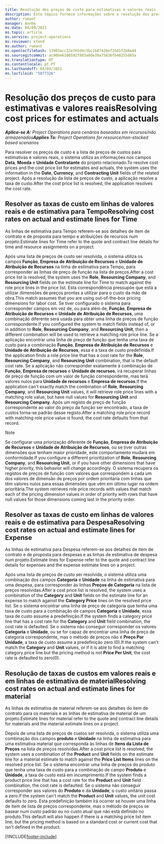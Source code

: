 ```yaml
---
title: Resolução dos preços de custo para estimativas e valores reais
description: Este tópico fornece informações sobre a resolução dos preços de custo para estimativas e valores reais.
author: rumant
manager: Annbe
ms.date: 04/09/2021
ms.topic: article
ms.service: project-operations
ms.reviewer: kfend
ms.author: rumant
ms.openlocfilehash: 13903acc22e765ddc5bc1b87428ef3565f2b0a44
ms.sourcegitcommit: ac90be6106592f883a0de39a75836fb40255d65a
ms.translationtype: HT
ms.contentlocale: pt-PT
ms.lasthandoff: 04/09/2021
ms.locfileid: "5877326"
---
```

# <a name="resolving-cost-prices-for-estimates-and-actuals"></a><span data-ttu-id="182ee-103">Resolução dos preços de custo para estimativas e valores reais</span><span class="sxs-lookup"><span data-stu-id="182ee-103">Resolving cost prices for estimates and actuals</span></span>

<span data-ttu-id="182ee-104">_**Aplica-se A:** Project Operations para cenários baseados em recursos/não armazenados_</span><span class="sxs-lookup"><span data-stu-id="182ee-104">_**Applies To:** Project Operations for resource/non-stocked based scenarios_</span></span>

<span data-ttu-id="182ee-105">Para resolver os preços de custo e a lista de preços de custos para estimativas e valores reais, o sistema utiliza as informações nos campos **Data**, **Moeda** e **Unidade Contratante** do projeto relacionado.</span><span class="sxs-lookup"><span data-stu-id="182ee-105">To resolve cost prices and the cost price list for estimates and actuals, the system uses the information in the **Date**, **Currency**, and **Contracting Unit** fields of the related project.</span></span> <span data-ttu-id="182ee-106">Após a resolução da lista de preços de custo, a aplicação resolve a taxa de custo.</span><span class="sxs-lookup"><span data-stu-id="182ee-106">After the cost price list is resolved, the application resolves the cost rate.</span></span>

## <a name="resolving-cost-rates-on-actual-and-estimate-lines-for-time"></a><span data-ttu-id="182ee-107">Resolver as taxas de custo em linhas de valores reais e de estimativa para Tempo</span><span class="sxs-lookup"><span data-stu-id="182ee-107">Resolving cost rates on actual and estimate lines for Time</span></span>

<span data-ttu-id="182ee-108">As linhas de estimativa para Tempo referem-se aos detalhes de item de contrato e de proposta para tempo e atribuições de recursos num projeto.</span><span class="sxs-lookup"><span data-stu-id="182ee-108">Estimate lines for Time refer to the quote and contract line details for time and resource assignments on a project.</span></span>

<span data-ttu-id="182ee-109">Após uma lista de preços de custo ser resolvida, o sistema utiliza os campos **Função**, **Empresa de Atribuição de Recursos** e **Unidade de Atribuição de Recursos** na linha de estimativa para Tempo, para corresponder às linhas de preço de função na lista de preços.</span><span class="sxs-lookup"><span data-stu-id="182ee-109">After a cost price list is resolved, the system uses the **Role**, **Resourcing Company**, and **Resourcing Unit** fields on the estimate line for Time to match against the role price lines in the price list.</span></span> <span data-ttu-id="182ee-110">Esta correspondência pressupõe que está a utilizar dimensões de preços prontas a utilizar para o custo da mão de obra.</span><span class="sxs-lookup"><span data-stu-id="182ee-110">This match assumes that you are using out-of-the-box pricing dimensions for labor cost.</span></span> <span data-ttu-id="182ee-111">Se tiver configurado o sistema para corresponder campos em vez de, ou para além de, **Função**, **Empresa de Atribuição de Recursos** e **Unidade de Atribuição de Recursos**, uma combinação diferente será usada para obter uma linha de preços de função correspondente.</span><span class="sxs-lookup"><span data-stu-id="182ee-111">If you configured the system to match fields instead of, or in addition to **Role**, **Resourcing Company**, and **Resourcing Unit**, then a different combination will be used to retrieve a matching role price line.</span></span> <span data-ttu-id="182ee-112">Se a aplicação encontrar uma linha de preço de função que tenha uma taxa de custo para a combinação **Função**, **Empresa de Atribuição de Recursos** e **Unidade de Atribuição de Recursos**, essa é a taxa de custo predefinida.</span><span class="sxs-lookup"><span data-stu-id="182ee-112">If the application finds a role price line that has a cost rate for the **Role**, **Resourcing Company**, and **Resourcing Unit** combination, that is the default cost rate.</span></span> <span data-ttu-id="182ee-113">Se a aplicação não corresponder exatamente à combinação de **Função**, **Empresa de recursos** e **Unidade de recursos**, irá recuperar linhas de preço de função com um valor de função correspondente, mas terá valores nulos para **Unidade de recursos** e **Empresa de recursos**.</span><span class="sxs-lookup"><span data-stu-id="182ee-113">If the application can't exactly match the combination of **Role**, **Resourcing Company**, and **Resourcing Unit** values, it will retrieve role price lines with a matching role value, but have null values for **Resourcing Unit** and **Resourcing Company**.</span></span> <span data-ttu-id="182ee-114">Após um registo de preço de função correspondente ao valor do preço da função ser encontrado, a taxa de custos torna-se padrão desse registo.</span><span class="sxs-lookup"><span data-stu-id="182ee-114">After a matching role price record with matching role price value is found, the cost rate defaults from that record.</span></span> 

> [!NOTE]
> <span data-ttu-id="182ee-115">Se configurar uma priorização diferente de **Função**, **Empresa de Atribuição de Recursos** e **Unidade de Atribuição de Recursos**, ou se tiver outras dimensões que tenham maior prioridade, este comportamento mudará em conformidade.</span><span class="sxs-lookup"><span data-stu-id="182ee-115">If you configure a different prioritization of **Role**, **Resourcing Company**, and **Resourcing Unit**, or if you have other dimensions that have higher priority, this behavior will change accordingly.</span></span> <span data-ttu-id="182ee-116">O sistema recupera os registos de preços de função com valores que correspondem a cada um dos valores de dimensão de preços por ordem prioritária com linhas que têm valores nulos para essas dimensões que vêm em último lugar na ordem prioritária.</span><span class="sxs-lookup"><span data-stu-id="182ee-116">The system retrieves role price records with values that match each of the pricing dimension values in order of priority with rows that have null values for those dimensions coming last in the priority order.</span></span>

## <a name="resolving-cost-rates-on-actual-and-estimate-lines-for-expense"></a><span data-ttu-id="182ee-117">Resolver as taxas de custo em linhas de valores reais e de estimativa para Despesa</span><span class="sxs-lookup"><span data-stu-id="182ee-117">Resolving cost rates on actual and estimate lines for Expense</span></span>

<span data-ttu-id="182ee-118">As linhas de estimativa para Despesa referem-se aos detalhes de item de contrato e de proposta para despesas e as linhas de estimativa de despesa num projeto.</span><span class="sxs-lookup"><span data-stu-id="182ee-118">Estimate lines for Expense refer to the quote and contract line details for expenses and the expense estimate lines on a project.</span></span>

<span data-ttu-id="182ee-119">Após uma lista de preços de custo ser resolvida, o sistema utiliza uma combinação dos campos **Categoria** e **Unidade** na linha de estimativa para uma despesa, para corresponder às linhas **Preços de Categoria** na lista de preços resolvidas.</span><span class="sxs-lookup"><span data-stu-id="182ee-119">After a cost price list is resolved, the system uses a combination of the **Category** and **Unit** fields on the estimate line for an expense to match against the **Category Price** lines on the resolved price list.</span></span> <span data-ttu-id="182ee-120">Se o sistema encontrar uma linha de preço de categoria que tenha uma taxa de custo para a combinação de campos **Categoria** e **Unidade**, essa taxa de custo assume a predefinição.</span><span class="sxs-lookup"><span data-stu-id="182ee-120">If the system finds a category price line that has a cost rate for the **Category** and **Unit** field combination, the cost rate is defaulted.</span></span> <span data-ttu-id="182ee-121">Se o sistema não conseguir corresponder os valores **Categoria** e **Unidade**, ou se for capaz de encontrar uma linha de preço de categoria correspondente, mas o método de preços não é **Preço Por Unidade**, a taxa de custo assume a predefinição zero (0).</span><span class="sxs-lookup"><span data-stu-id="182ee-121">If the system can't match the **Category** and **Unit** values, or if it is able to find a matching category price line but the pricing method is not **Price Per Unit**, the cost rate is defaulted to zero(0).</span></span>

## <a name="resolving-cost-rates-on-actual-and-estimate-lines-for-material"></a><span data-ttu-id="182ee-122">Resolução de taxas de custos em valores reais e em linhas de estimativa de material</span><span class="sxs-lookup"><span data-stu-id="182ee-122">Resolving cost rates on actual and estimate lines for material</span></span>

<span data-ttu-id="182ee-123">As linhas de estimativa de material referem-se aos detalhes do item de contrato para os materiais e as linhas de estimativa de material de um projeto.</span><span class="sxs-lookup"><span data-stu-id="182ee-123">Estimate lines for material refer to the quote and contract line details for materials and the material estimate lines on a project.</span></span>

<span data-ttu-id="182ee-124">Depois de uma lista de preços de custos ser resolvida, o sistema utiliza uma combinação dos campos **produto** e **Unidade** na linha de estimativa para uma estimativa material que corresponda às linhas de **Itens da Lista de Preços** na lista de preços resolvidas.</span><span class="sxs-lookup"><span data-stu-id="182ee-124">After a cost price list is resolved, the system uses a combination of the **Product** and **Unit** fields on the estimate line for a material estimate to match against the **Price List Items** lines on the resolved price list.</span></span> <span data-ttu-id="182ee-125">Se o sistema encontrar uma linha de preços do produto que tenha uma taxa de custo para a combinação de campo **Produto** e **Unidade**, a taxa de custo está em incumprimento.</span><span class="sxs-lookup"><span data-stu-id="182ee-125">If the system finds a product price line that has a cost rate for the **Product** and **Unit** field combination, the cost rate is defaulted.</span></span> <span data-ttu-id="182ee-126">Se o sistema não conseguir corresponder aos valores do **Produto** e da **Unidade**, o custo unitário passa a zero.</span><span class="sxs-lookup"><span data-stu-id="182ee-126">If the system can't match the **Product** and **Unit** values, the unit cost defaults to zero.</span></span> <span data-ttu-id="182ee-127">Esta predefinição também irá ocorrer se houver uma linha de item de lista de preços correspondente, mas o método de preços se basear num custo padrão ou no custo atual que não está definido no produto.</span><span class="sxs-lookup"><span data-stu-id="182ee-127">This default will also happen if there is a matching price list item line, but the pricing method is based on a standard cost or current cost that isn't defined in the product.</span></span>

[!INCLUDE[footer-include](../includes/footer-banner.md)]
